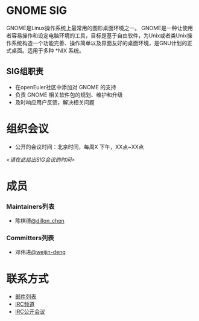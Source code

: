 # GNOME SIG
GNOME是Linux操作系统上最常用的图形桌面环境之一。
GNOME是一种让使用者容易操作和设定电脑环境的工具，目标是基于自由软件，为Unix或者类Unix操作系统构造一个功能完善、操作简单以及界面友好的桌面环境，是GNU计划的正式桌面。适用于多种 *NIX 系统。

## SIG组职责

- 在openEuler社区中添加对 GNOME 的支持
- 负责 GNOME 相关软件包的规划、维护和升级
- 及时响应用户反馈，解决相关问题


# 组织会议

- 公开的会议时间：北京时间，每周X 下午，XX点~XX点

*<请在此给出SIG会议的时间>*

# 成员

### Maintainers列表
- 陈棋德[@dillon_chen](https://gitee.com/dillon_chen)

### Committers列表
- 邓伟进[@weijin-deng](https://gitee.com/weijin-deng)


# 联系方式

- [邮件列表](dev@openeuler.org)
- [IRC频道](#openeuler-dev)
- [IRC公开会议](#openeuler-meeting)
